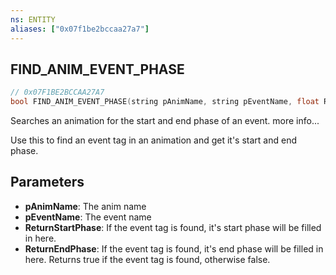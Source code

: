 ```yaml
---
ns: ENTITY
aliases: ["0x07f1be2bccaa27a7"]
---
```

## FIND_ANIM_EVENT_PHASE

```c
// 0x07F1BE2BCCAA27A7
bool FIND_ANIM_EVENT_PHASE(string pAnimName, string pEventName, float ReturnStartPhase, float ReturnEndPhase);
```

Searches an animation for the start and end phase of an event. more info...

Use this to find an event tag in an animation and get it's start and end phase.


## Parameters
* **pAnimName**: The anim name
* **pEventName**: The event name
* **ReturnStartPhase**: If the event tag is found, it's start phase will be filled in here.
* **ReturnEndPhase**: If the event tag is found, it's end phase will be filled in here. Returns true if the event tag is found, otherwise false.
